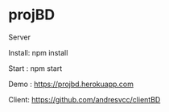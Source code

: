 # projBD

Server

Install: npm install

Start : npm start

Demo : https://projbd.herokuapp.com 

Client: https://github.com/andresvcc/clientBD 
    
